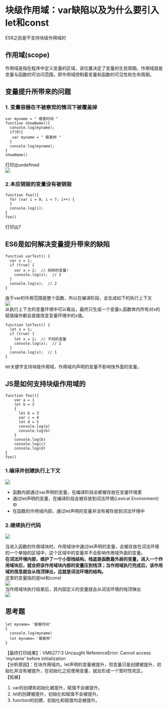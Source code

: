 # 块级作用域：var缺陷以及为什么要引入let和const
ES6之前是不支持块级作用域的
## 作用域(scope)
作用域是指在程序中定义变量的区域，该位置决定了变量的生民周期。作用域就是变量与函数的可访问范围，即作用域控制着变量和函数的可见性和生命周期。
## 变量提升所带来的问题
### 1. 变量容器在不被察觉的情况下被覆盖掉  
    
```
var myname = " 极客时间 "
function showName(){
  console.log(myname);
  if(0){
   var myname = " 极客邦 "
  }
  console.log(myname);
}
showName()

```
打印出undefined  
![](img/调用栈.png)

### 2.本应销毁的变量没有被销毁
```
function foo(){
  for (var i = 0; i < 7; i++) {
  }
  console.log(i); 
}
foo()

```
打印出7


## ES6是如何解决变量提升带来的缺陷
```
function varTest() {
  var x = 1;
  if (true) {
    var x = 2;  // 同样的变量!
    console.log(x);  // 2
  }
  console.log(x);  // 2
}

```
由于var的作用范围是整个函数，所以在编译阶段，会生成如下的执行上下文  
![](img/var执行上下文.png)  
从执行上下文的变量环境中可以看出，最终只生成一个变量x,函数体内所有对x的赋值操作都会直接改变变量环境中的x值。
```
function letTest() {
  let x = 1;
  if (true) {
    let x = 2;  // 不同的变量
    console.log(x);  // 2
  }
  console.log(x);  // 1
}

```
let关键字支持块级作用域，作用域内声明的变量不影响快外面的变量。

## JS是如何支持块级作用域的

```
function foo(){
    var a = 1
    let b = 2
    {
      let b = 3
      var c = 4
      let d = 5
      console.log(a)
      console.log(b)
    }
    console.log(b) 
    console.log(c)
    console.log(d)
}   
foo()

```
### 1.编译并创建执行上下文
![](img/编译创建执行上下文.png)  

- 函数内部通过var声明的变量，在编译阶段全都被存放在变量环境里
- 通过let声明的变量，在编译阶段会被存放到词法环境(Lexical Environment)中
- 在函数的作用域内部，通过let声明的变量并没有被存放到词法环境中

### 2.继续执行代码 
![](img/块级作用域上下文.png)  

当进入函数的作用域块时，作用域块中通过let声明的变量，会被存放在词法环境的一个单独的区域中，这个区域中的变量并不会影响作用域外面的变量。  
**在词法环境内部，维护了一个小型栈结构，栈底是函数最外层的变量，进入一个作用域块后，就会把该作用域块内部的变量压到栈顶；当作用域执行完成后，该作用域的信息就会从栈顶弹出，这就是词法环境的结构。**  
这里的变量指的是let和const  
![](img/变量查找过程.png)  
当作用域块执行结束后，其内部定义的变量就会从词法环境的栈顶弹出  
![](img/词法环境弹出.png)  

## 思考题
```
let myname= '极客时间'
{
  console.log(myname) 
  let myname= '极客邦'
}

```
【最终打印结果】：VM6277:3 Uncaught ReferenceError: Cannot access 'myname' before initialization  
【分析原因】：在块作用域内，let声明的变量被提升，但变量只是创建被提升，初始化并没有被提升，在初始化之前使用变量，就会形成一个暂时性死区。  
【拓展】
1. var的创建和初始化被提升，赋值不会被提升。
2. let的创建被提升，初始化和赋值不会被提升。
3. function的创建、初始化和赋值均会被提升。